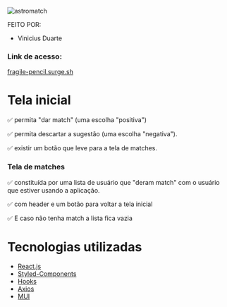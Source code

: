 ![astromatch](https://user-images.githubusercontent.com/92999708/169563670-f6eae6a0-be95-407d-a354-3557cf5bd137.png)


FEITO POR:
- Vinicius Duarte

### Link de acesso:
[fragile-pencil.surge.sh](https://fragile-pencil.surge.sh/)



# Tela inicial
✅  permita "dar match" (uma escolha "positiva")  

✅  permita descartar a sugestão (uma escolha "negativa").

✅ existir um botão que leve para a tela de matches.



###  Tela de matches
✅  constituída por uma lista de usuário que "deram match" com o usuário que estiver usando a  aplicação.

✅  com header e um botão para voltar a tela inicial

✅ E caso não tenha match a lista fica vazia


# Tecnologias utilizadas

- [React.js](https://pt-br.reactjs.org/docs/getting-started.html)
- [Styled-Components](https://styled-components.com/docs)
- [Hooks](https://pt-br.reactjs.org/docs/hooks-intro.html)
- [Axios](https://axios-http.com/ptbr/docs/intro)
- [MUI](https://mui.com/pt/)
